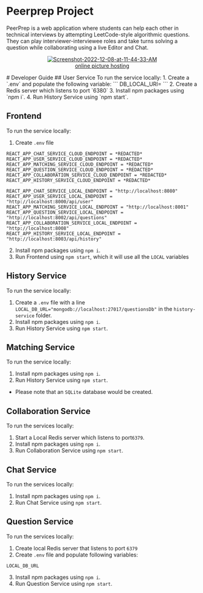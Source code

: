 # Peerprep Project
PeerPrep is a web application where students can help each other in technical interviews by attempting LeetCode-style algorithmic questions. They can play interviewer-interviewee roles and take turns solving a question while collaborating using a live Editor and Chat.
<p align="center"> 
<a  href="https://ibb.co/x8nDpTT"><img src="https://i.ibb.co/3Yx7DZZ/Screenshot-2022-12-08-at-11-44-33-AM.png" alt="Screenshot-2022-12-08-at-11-44-33-AM" border="0"></a><br /><a target='_blank' href='https://imgbb.com/'>online picture hosting</a><br />
</p>
# Developer Guide
## User Service
To run the service locally:
1. Create a `.env` and populate the following variable:
```
DB_LOCAL_URI=
```
2. Create a Redis server which listens to port `6380`
3. Install npm packages using `npm i`.
4. Run History Service using `npm start`.

## Frontend
To run the service locally:
1. Create `.env` file 
```
REACT_APP_CHAT_SERVICE_CLOUD_ENDPOINT = *REDACTED*
REACT_APP_USER_SERVICE_CLOUD_ENDPOINT = *REDACTED*
REACT_APP_MATCHING_SERVICE_CLOUD_ENDPOINT = *REDACTED*
REACT_APP_QUESTION_SERVICE_CLOUD_ENDPOINT = *REDACTED*
REACT_APP_COLLABORATION_SERVICE_CLOUD_ENDPOINT = *REDACTED*
REACT_APP_HISTORY_SERVICE_CLOUD_ENDPOINT = *REDACTED*

REACT_APP_CHAT_SERVICE_LOCAL_ENDPOINT = "http://localhost:8080" 
REACT_APP_USER_SERVICE_LOCAL_ENDPOINT = "http://localhost:8000/api/user" 
REACT_APP_MATCHING_SERVICE_LOCAL_ENDPOINT = "http://localhost:8001" 
REACT_APP_QUESTION_SERVICE_LOCAL_ENDPOINT = "http://localhost:8002/api/questions" 
REACT_APP_COLLABORATION_SERVICE_LOCAL_ENDPOINT = "http://localhost:8008"
REACT_APP_HISTORY_SERVICE_LOCAL_ENDPOINT = "http://localhost:8003/api/history"
```
2. Install npm packages using `npm i`.
3. Run Frontend using `npm start`, which it will use all the `LOCAL` variables

## History Service

To run the service locally:
1. Create a `.env` file with a line `LOCAL_DB_URL="mongodb://localhost:27017/questionsDb"` in the `history-service` folder.
2. Install npm packages using `npm i`.
3. Run History Service using `npm start`.


## Matching Service

To run the service locally:
1. Install npm packages using `npm i`.
2. Run History Service using `npm start`.
- Please note that an `SQLite` database would be created.

## Collaboration Service

To run the services locally:
1. Start a Local Redis server which listens to port`6379`.
2. Install npm packages using `npm i`.
3. Run Collaboration Service using `npm start`.


## Chat Service
To run the services locally:
1. Install npm packages using `npm i`.
2. Run Chat Service using `npm start`.


## Question Service
To run the services locally:

1. Create local Redis server that listens to port `6379`
2. Create `.env` file and populate following variables:
```
LOCAL_DB_URL
```
3. Install npm packages using `npm i`.
4. Run Question Service using `npm start`.
